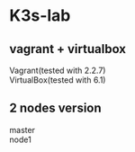 # K3s-lab
## vagrant + virtualbox
Vagrant(tested with 2.2.7)
<br />
VirtualBox(tested with 6.1)
## 2 nodes version
master
<br />
node1
